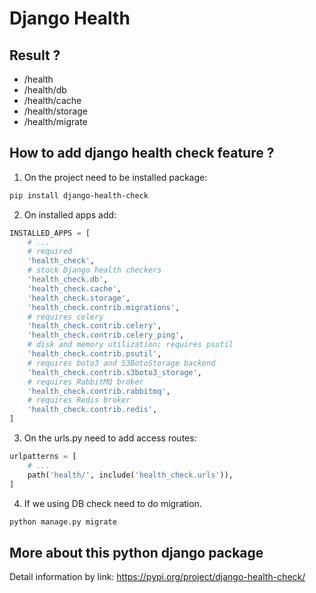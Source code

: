 # Django Health

## Result ?

- /health
- /health/db
- /health/cache
- /health/storage
- /health/migrate

## How to add django health check feature ?

1. On the project need to be installed package:

```bash
pip install django-health-check
```

2. On installed apps add:

```python
INSTALLED_APPS = [
    # ...
    # required
    'health_check',
    # stock Django health checkers
    'health_check.db',
    'health_check.cache',
    'health_check.storage',
    'health_check.contrib.migrations',
    # requires celery
    'health_check.contrib.celery',
    'health_check.contrib.celery_ping',
    # disk and memory utilization; requires psutil
    'health_check.contrib.psutil',
    # requires boto3 and S3BotoStorage backend
    'health_check.contrib.s3boto3_storage',
    # requires RabbitMQ broker
    'health_check.contrib.rabbitmq',
    # requires Redis broker
    'health_check.contrib.redis',
]
```

3. On the urls.py need to add access routes:

```python
urlpatterns = [
    # ...
    path('health/', include('health_check.urls')),
]
```

4. If we using DB check need to do migration.

```bash
python manage.py migrate
```

## More about this python django package

Detail information by link: https://pypi.org/project/django-health-check/
